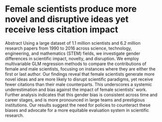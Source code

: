 # Female scientists produce more novel and disruptive ideas yet receive less citation impact
Abstract
Using a large dataset of 1.1 million scientists and 6.2 million research papers from 1990 to 2016 across science, technology, engineering, and mathematics (STEM) fields, we investigate gender differences in scientific impact, novelty, and disruption. We employ multivariable GLM regression methods to compare the contributions of female and male scientists, focusing on instances where they are either the first or last author. Our findings reveal that female scientists generate more novel ideas and are more likely to disrupt scientific paradigms, yet receive fewer citations than their male counterparts. This underscores a systemic underestimation and bias against the impact of female scientists' work. Further analysis indicates that this gender bias is consistent across time and career stages, and is more pronounced in large teams and prestigious institutions. Our results suggest the need for policies to counteract these biases and advocate for a more equitable evaluation system in scientific research.
